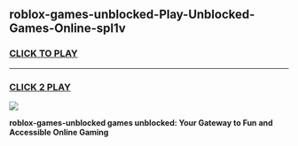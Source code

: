
## roblox-games-unblocked-Play-Unblocked-Games-Online-spl1v
<h3>
<a href="https://premium76.site?title=roblox-games-unblocked&ref=25A">CLICK TO PLAY</a></h3>
<hr>

<h3>
<a href="https://premium76.site?title=roblox-games-unblocked&ref=25A">CLICK 2 PLAY</a>
  
</h3>

<a href="https://premium76.site?title=roblox-games-unblocked&ref=25A"><img src="https://clearcache.store/games.png"></a>


**roblox-games-unblocked games unblocked: Your Gateway to Fun and Accessible Online Gaming**
